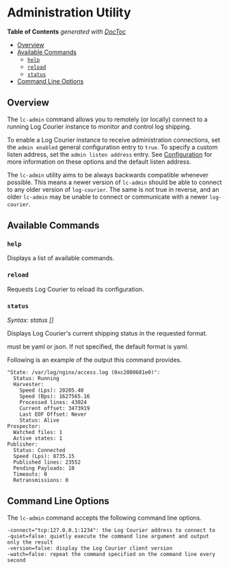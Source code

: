 # Administration Utility

<!-- START doctoc generated TOC please keep comment here to allow auto update -->
<!-- DON'T EDIT THIS SECTION, INSTEAD RE-RUN doctoc TO UPDATE -->
**Table of Contents**  *generated with [DocToc](https://github.com/thlorenz/doctoc)*

- [Overview](#overview)
- [Available Commands](#available-commands)
  - [`help`](#help)
  - [`reload`](#reload)
  - [`status`](#status)
- [Command Line Options](#command-line-options)

<!-- END doctoc generated TOC please keep comment here to allow auto update -->

## Overview

The `lc-admin` command allows you to remotely (or locally) connect to a running
Log Courier instance to monitor and control log shipping.

To enable a Log Courier instance to receive administration connections, set the
`admin enabled` general configuration entry to `true`. To specify a custom
listen address, set the `admin listen address` entry. See
[Configuration](Configuration.md) for more information on these options and the
default listen address.

The `lc-admin` utility aims to be always backwards compatible whenever possible.
This means a newer version of `lc-admin` should be able to connect to any older
version of `log-courier`. The same is not true in reverse, and an older
`lc-admin` may be unable to connect or communicate with a newer `log-courier`.

## Available Commands

### `help`

Displays a list of available commands.

### `reload`

Requests Log Courier to reload its configuration.

### `status`

*Syntax: status [<format>]*

Displays Log Courier's current shipping status in the requested format.

<format> must be yaml or json. If not specified, the default format is yaml.

Following is an example of the output this command provides.

    "State: /var/log/nginx/access.log (0xc2080681e0)":
      Status: Running
      Harvester:
        Speed (Lps): 20205.40
        Speed (Bps): 1627565.16
        Processed lines: 43024
        Current offset: 3473919
        Last EOF Offset: Never
        Status: Alive
    Prospector:
      Watched files: 1
      Active states: 1
    Publisher:
      Status: Connected
      Speed (Lps): 8735.15
      Published lines: 23552
      Pending Payloads: 10
      Timeouts: 0
      Retransmissions: 0

## Command Line Options

The `lc-admin` command accepts the following command line options.

    -connect="tcp:127.0.0.1:1234": the Log Courier address to connect to
    -quiet=false: quietly execute the command line argument and output only the result
    -version=false: display the Log Courier client version
    -watch=false: repeat the command specified on the command line every second

